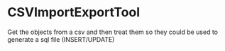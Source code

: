 # CSVImportExportTool
Get the objects from a csv and then treat them so they could be used to generate a sql file (INSERT/UPDATE)
